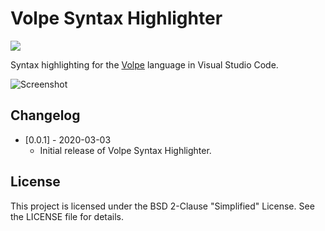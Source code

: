 # Volpe Syntax Highlighter

[<img src="https://img.shields.io/github/license/TheBlocks/VolpeSyntax">](https://raw.githubusercontent.com/TheBlocks/VolpeSyntax/master/LICENSE)

Syntax highlighting for the [Volpe](https://github.com/LHolten/Volpe) language in Visual Studio Code.

![Screenshot](https://raw.githubusercontent.com/TheBlocks/VolpeSyntax/master/images/example.png)

## Changelog

- [0.0.1] - 2020-03-03
    - Initial release of Volpe Syntax Highlighter.

## License

This project is licensed under the BSD 2-Clause "Simplified" License. See the LICENSE file for details.